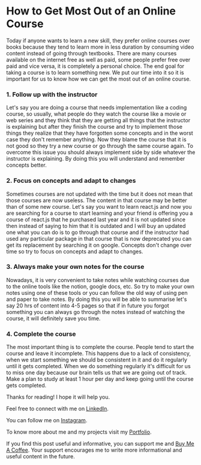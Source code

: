 # How to Get Most Out of an Online Course

Today if anyone wants to learn a new skill, they prefer online courses over books because they tend to learn more in less duration by consuming video content instead of going through textbooks.
There are many courses available on the internet free as well as paid, some people prefer free over paid and vice versa, it is completely a personal choice. The end goal for taking a course is to learn something new. We put our time into it so it is important for us to know how we can get the most out of an online course. 

### 1. Follow up with the instructor

Let's say you are doing a course that needs implementation like a coding course, so usually, what people do they watch the course like a movie or web series and they think that they are getting all things that the instructor is explaining but after they finish the course and try to implement those things they realize that they have forgotten some concepts and in the worst case they don't remember anything. Now they blame the course that it is not good so they try a new course or go through the same course again. To overcome this issue you should always implement side by side whatever the instructor is explaining. By doing this you will understand and remember concepts better.

### 2. Focus on concepts and adapt to changes

Sometimes courses are not updated with the time but it does not mean that those courses are now useless. The content in that course may be better than of some new course. Let's say you want to learn react.js and now you are searching for a course to start learning and your friend is offering you a course of react.js that he purchased last year and it is not updated since then instead of saying to him that it is outdated and I will buy an updated one what you can do is to go through that course and if the instructor had used any particular package in that course that is now deprecated you can get its replacement by searching it on google. Concepts don't change over time so try to focus on concepts and adapt to changes.

### 3. Always make your own notes for the course

Nowadays, it is very convenient to take notes while watching courses due to the online tools like the notion, google docs, etc. So try to make your own notes using one of these tools or you can follow the old way of using pen and paper to take notes. By doing this you will be able to summarise let's say 20 hrs of content into 4-5 pages so that if in future you forgot something you can always go through the notes instead of watching the course, it will definitely save you time.

### 4. Complete the course

The most important thing is to complete the course. People tend to start the course and leave it incomplete. This happens due to a lack of consistency, when we start something we should be consistent in it and do it regularly until it gets completed. When we do something regularly it's difficult for us to miss one day because our brain tells us that we are going out of track. Make a plan to study at least 1 hour per day and keep going until the course gets completed.

Thanks for reading! I hope it will help you.

Feel free to connect with me on [LinkedIn](https://bit.ly/3AgR0MT).

You can follow me on [Instagram](https://bit.ly/2YZxZRq).

To know more about me and my projects visit my [Portfolio](https://bit.ly/3zOlSUS).

If you find this post useful and informative, you can support me and [Buy Me A Coffee](https://bit.ly/3nyg52d). Your support encourages me to write more informational and useful content in the future.
